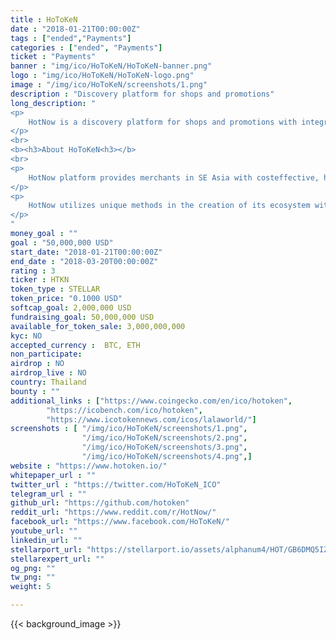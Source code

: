 ```yaml
---
title : HoToKeN
date : "2018-01-21T00:00:00Z"
tags : ["ended","Payments"]
categories : ["ended", "Payments"]
ticket : "Payments"
banner : "img/ico/HoToKeN/HoToKeN-banner.png"
logo : "img/ico/HoToKeN/HoToKeN-logo.png"
image : "/img/ico/HoToKeN/screenshots/1.png"
description : "Discovery platform for shops and promotions"
long_description: "
<p>
	HotNow is a discovery platform for shops and promotions with integrated, in-app promotional offers. HotNow allows for merchants and brands to deliver exclusive promotions to nearby consumers, a subsidiary of Axion Ventures - a sucessful Asian PC and Mobile Games developer. With strategic partnership with Axion Games, revolutionalize the face of mobile promotion discovery platform into Gamified Network which have mission-based game features employing treasure hunting and territory conquering concepts, which represent some of the most successful genres. This will create a much richer and more engaging user experience on the app, which will result in greater economic benefits for each party within the network. For consumers, HoToKeN (HTKN) will be an access granting token to the best deals and promotions a business can offer. For businesses, it will be a means to explore the true price elasticity of their demand function. When the value of HTKN stabilizes, in the eyes of both the businesses and consumers, HTKN will be the dominant currency for all transactions in the network.
</p>
<br>
<b><h3>About HoToKeN<h3></b>
<br>
<p>
	HotNow platform provides merchants in SE Asia with costeffective, high-efficacy marketing tools, while encouraging merchants to transfer some of that value surplus to consumers of their goods an d services. Given the impact of blockchain and surrounding technologies, the inevitable evolution of HotNow is an expansion of its current real-time marketing app and platform into a token economy. Its unique location-based services (LBS) already generate profits and increase market exposure for partner merchants, and deliver value and great content to its users. The platform will become a network that ut lizes strict open source protocols, smart contracts, and (rapidly growi g ) developments in distributed l dger and other decentralized (permissioned) data structure solutions. As part of this next-step evolution of its proven business model, HotNow will transform into a gamified ecosystem based on a utilitarian access token (ERC-20 standard, symbol: HTKN) and micro-transactions. The HotNow token economy will reward its participants with HTKN for every economic activity they perform (every action made by buyers and sellers that keeps the HotNow ecosystem growing).
</p>
<p>
	HotNow utilizes unique methods in the creation of its ecosystem with an emphasis on mechanics found in “freemium” video games and other game mechanics that increase shop conversion rates and enhance consumer engagement. Other innovations include individually-tailored loyalty programs for cash-base d businesses and tools that enable merchants to create organizations and solve coordination problems such as creating shared loyalty programs and aggregating purchasing power. In addition, deep analysis of the spending history data of consumers can create “credit profiles” for individuals without financi l history to enable these consumers to access micro-loans.
</p>
"
money_goal : ""
goal : "50,000,000 USD"
start_date: "2018-01-21T00:00:00Z"
end_date : "2018-03-20T00:00:00Z"
rating : 3
ticker : HTKN
token_type : STELLAR
token_price: "0.1000 USD"
softcap_goal: 2,000,000 USD
fundraising_goal: 50,000,000 USD
available_for_token_sale: 3,000,000,000
kyc: NO 
accepted_currency :  BTC, ETH
non_participate: 
airdrop : NO
airdrop_live : NO
country: Thailand
bounty : ""
additional_links : ["https://www.coingecko.com/en/ico/hotoken",
        "https://icobench.com/ico/hotoken",
        "https://www.icotokennews.com/icos/lalaworld/"]
screenshots : [ "/img/ico/HoToKeN/screenshots/1.png",
                "/img/ico/HoToKeN/screenshots/2.png",
                "/img/ico/HoToKeN/screenshots/3.png",
                "/img/ico/HoToKeN/screenshots/4.png",]
website : "https://www.hotoken.io/"
whitepaper_url : ""
twitter_url : "https://twitter.com/HoToKeN_ICO"
telegram_url : ""
github_url: "https://github.com/hotoken"
reddit_url: "https://www.reddit.com/r/HotNow/"
facebook_url: "https://www.facebook.com/HoToKeN/"
youtube_url: ""
linkedin_url: ""
stellarport_url: "https://stellarport.io/assets/alphanum4/HOT/GB6DMQ5IZUPRRMNTPU4H5FX32DRYCZ447REBEQ32YGVPPGZI5MX4AHOT"
stellarexpert_url: ""
og_png: ""
tw_png: ""
weight: 5

---
```



{{< background_image >}}
